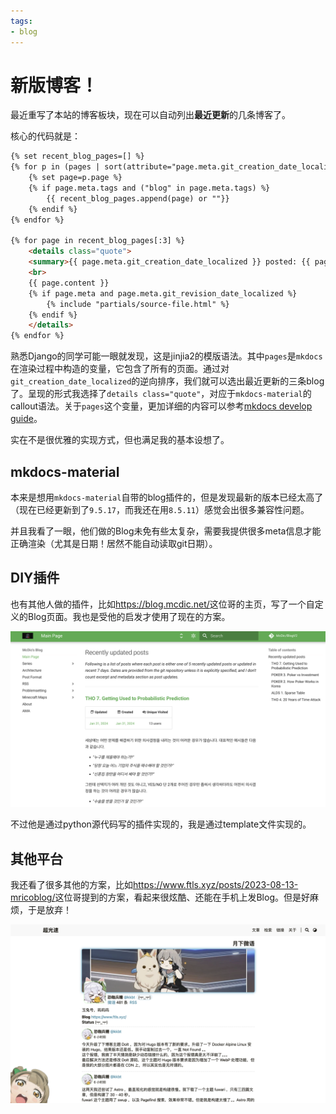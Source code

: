 ```yaml
---
tags:
- blog
---
```


# 新版博客！

最近重写了本站的博客板块，现在可以自动列出**最近更新**的几条博客了。

核心的代码就是：
```html
{% set recent_blog_pages=[] %}
{% for p in (pages | sort(attribute="page.meta.git_creation_date_localized", reverse=True)) %}
    {% set page=p.page %}
    {% if page.meta.tags and ("blog" in page.meta.tags) %}
        {{ recent_blog_pages.append(page) or ""}} 
    {% endif %}
{% endfor %}

{% for page in recent_blog_pages[:3] %}
    <details class="quote">
    <summary>{{ page.meta.git_creation_date_localized }} posted: {{ page.title }}</summary>
    <br>
    {{ page.content }}
    {% if page.meta and page.meta.git_revision_date_localized %}
        {% include "partials/source-file.html" %}
    {% endif %}
    </details>
{% endfor %}
```

熟悉Django的同学可能一眼就发现，这是jinjia2的模版语法。其中`pages`是`mkdocs`在渲染过程中构造的变量，它包含了所有的页面。通过对`git_creation_date_localized`的逆向排序，我们就可以选出最近更新的三条blog了。呈现的形式我选择了`details class="quote"`，对应于`mkdocs-material`的callout语法。关于`pages`这个变量，更加详细的内容可以参考[mkdocs develop guide](https://www.mkdocs.org/dev-guide/themes/)。

实在不是很优雅的实现方式，但也满足我的基本设想了。

## mkdocs-material
本来是想用`mkdocs-material`自带的blog插件的，但是发现最新的版本已经太高了（现在已经更新到了`9.5.17`，而我还在用`8.5.11`）感觉会出很多兼容性问题。

并且我看了一眼，他们做的Blog未免有些太复杂，需要我提供很多meta信息才能正确渲染（尤其是日期！居然不能自动读取git日期）。

## DIY插件
也有其他人做的插件，比如<https://blog.mcdic.net/>这位哥的主页，写了一个自定义的Blog页面。我也是受他的启发才使用了现在的方案。

![](assets/2024-04-03-18-55-52.png)

不过他是通过python源代码写的插件实现的，我是通过template文件实现的。

## 其他平台
我还看了很多其他的方案，比如<https://www.ftls.xyz/posts/2023-08-13-mricoblog/>这位哥提到的方案，看起来很炫酷、还能在手机上发Blog。但是好麻烦，于是放弃！

![](assets/2024-04-03-18-54-53.png)
